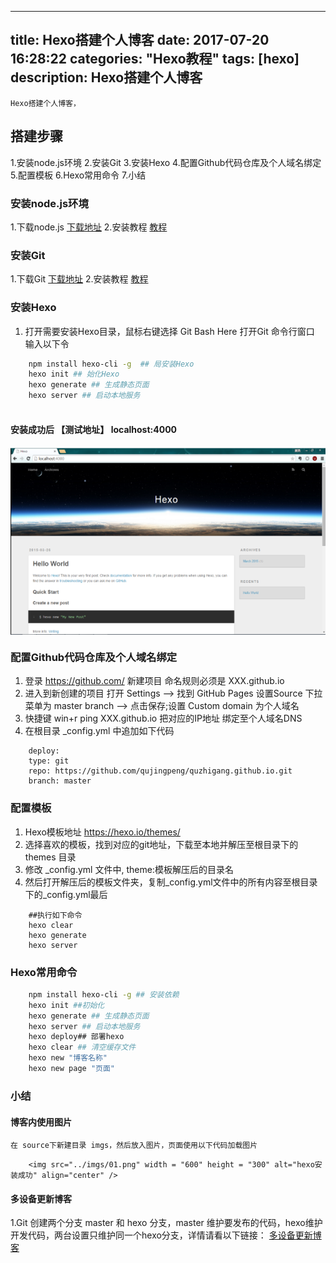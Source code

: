 
---
title: Hexo搭建个人博客
date: 2017-07-20 16:28:22
categories: "Hexo教程"
tags: [hexo]
description: Hexo搭建个人博客
---
	Hexo搭建个人博客，

## 搭建步骤
1.安装node.js环境
2.安装Git
3.安装Hexo
4.配置Github代码仓库及个人域名绑定
5.配置模板
6.Hexo常用命令
7.小结


### 安装node.js环境
1.下载node.js [下载地址](https://nodejs.org/en/)
2.安装教程 [教程](http://www.runoob.com/nodejs/nodejs-install-setup.html)

### 安装Git
1.下载Git [下载地址](https://git-scm.com/downloads)
2.安装教程 [教程](http://jingyan.baidu.com/article/90895e0fb3495f64ed6b0b50.html)

### 安装Hexo
1. 打开需要安装Hexo目录，鼠标右键选择 Git Bash Here 打开Git 命令行窗口 输入以下令

``` bash
	npm install hexo-cli -g  ## 局安装Hexo
    hexo init ## 始化Hexo
    hexo generate ## 生成静态页面
    hexo server ## 启动本地服务
  
```

#### 安装成功后  【测试地址】 localhost:4000
<img src="/images/01.png" width = "600" height = "300" alt="hexo安装成功" align="center" />

### 配置Github代码仓库及个人域名绑定

1. 登录 https://github.com/ 新建项目    命名规则必须是 XXX.github.io
2. 进入到新创建的项目 打开 Settings --> 找到 GitHub Pages 设置Source 下拉菜单为 master branch --> 点击保存;设置 Custom domain 为个人域名
3. 快捷键 win+r  ping XXX.github.io  把对应的IP地址 绑定至个人域名DNS
4. 在根目录 _config.yml 中追加如下代码


```
	deploy:
  	type: git
  	repo: https://github.com/qujingpeng/quzhigang.github.io.git
  	branch: master

```



### 配置模板

1. Hexo模板地址 https://hexo.io/themes/
2. 选择喜欢的模板，找到对应的git地址，下载至本地并解压至根目录下的 themes 目录
3. 修改 _config.yml 文件中, theme:模板解压后的目录名
4. 然后打开解压后的模板文件夹，复制_config.yml文件中的所有内容至根目录下的_config.yml最后

```
	##执行如下命令
    hexo clear
    hexo generate
    hexo server  

```


### Hexo常用命令

``` bash
	npm install hexo-cli -g ## 安装依赖
    hexo init ##初始化
    hexo generate ## 生成静态页面
    hexo server ## 启动本地服务
    hexo deploy## 部署hexo
    hexo clear ## 清空缓存文件
    hexo new "博客名称"
    hexo new page "页面"

```

### 小结

#### 博客内使用图片
	在 source下新建目录 imgs，然后放入图片，页面使用以下代码加载图片

```
	<img src="../imgs/01.png" width = "600" height = "300" alt="hexo安装成功" align="center" />
```

#### 多设备更新博客
1.Git 创建两个分支 master 和 hexo 分支，master 维护要发布的代码，hexo维护开发代码，两台设置只维护同一个hexo分支，详情请看以下链接：
    [多设备更新博客](http://m.blog.csdn.net/csdn_lisword/article/details/73804982)


